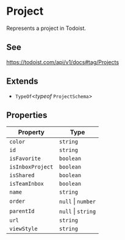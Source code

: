 # Project

Represents a project in Todoist.

## See

https://todoist.com/api/v1/docs#tag/Projects

## Extends

- `TypeOf`\<*typeof* `ProjectSchema`\>

## Properties

| Property | Type |
| ------ | ------ |
| <a id="color"></a> `color` | `string` |
| <a id="id"></a> `id` | `string` |
| <a id="isfavorite"></a> `isFavorite` | `boolean` |
| <a id="isinboxproject"></a> `isInboxProject` | `boolean` |
| <a id="isshared"></a> `isShared` | `boolean` |
| <a id="isteaminbox"></a> `isTeamInbox` | `boolean` |
| <a id="name"></a> `name` | `string` |
| <a id="order"></a> `order` | `null` \| `number` |
| <a id="parentid"></a> `parentId` | `null` \| `string` |
| <a id="url"></a> `url` | `string` |
| <a id="viewstyle"></a> `viewStyle` | `string` |
